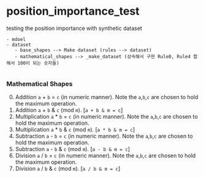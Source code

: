 # position_importance_test
testing the position importance with synthetic dataset





```
- mdoel 
- dataset
   - base_shapes --> Make dataset (rules --> dataset)
   - mathematical_shapes --> _make_dataset (상속해서 구현 Rule0, Rule4 합해서 100이 되는 숫자들)


```


### Mathematical Shapes 

0. Addition `a` + `b` = `c` (in numeric manner). Note the `a`,`b`,`c` are chosen to hold the maximum operation. 
1. Addition `a` + `b` & `c` (mod `m`).  [`a + b & m = c`]
2. Multiplication `a` * `b` = `c` (in numeric manner). Note the `a`,`b`,`c` are chosen to hold the maximum operation. 
3. Multiplication `a` * `b` & `c` (mod `m`).  [`a * b & m = c`]
4. Subtraction `a` - `b` = `c` (in numeric manner). Note the `a`,`b`,`c` are chosen to hold the maximum operation. 
5. Subtraction `a` - `b` & `c` (mod `m`).  [`a - b & m = c`]
6. Division `a` / `b` = `c` (in numeric manner). Note the `a`,`b`,`c` are chosen to hold the maximum operation. 
7. Division `a` / `b` & `c` (mod `m`).  [`a / b & m = c`]